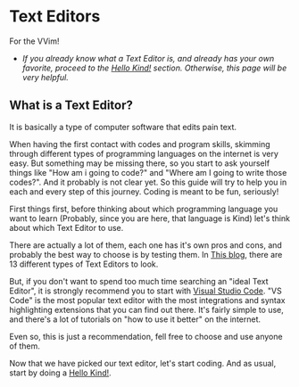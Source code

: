 # Text Editors

For the VVim!

- *If you already know what a Text Editor is, and already has your own favorite, proceed to the [Hello Kind!](./Hello.md) section. Otherwise, this page will be very helpful.*

## What is a Text Editor?

It is basically a type of computer software that edits pain text.

When having the first contact with codes and program skills, skimming through different types of programming languages on the internet is very easy. But something may be missing there, so you start to ask yourself things like "How am i going to code?" and "Where am I going to write those codes?". And it probably is not clear yet. So this guide will try to help you in each and every step of this journey. Coding is meant to be fun, seriously!

First things first, before thinking about which programming language you want to learn (Probably, since you are here, that language is Kind) let's think about which Text Editor to use.

There are actually a lot of them, each one has it's own pros and cons, and probably the best way to choose is by testing them. In [This blog](https://kinsta.com/blog/best-text-editors/), there are 13 different types of Text Editors to look.

But, if you don't want to spend too much time searching an "ideal Text Editor", it is strongly recommend you to start with [Visual Studio Code](https://code.visualstudio.com/).
"VS Code" is the most popular text editor with the most integrations and syntax highlighting extensions that you can find out there. It's fairly simple to use, and there's a lot of tutorials on "how to use it better" on the internet.

Even so, this is just a recommendation, fell free to choose and use anyone of them.

Now that we have picked our text editor, let's start coding. And as usual, start by doing a [Hello Kind!](./Hello.md).

